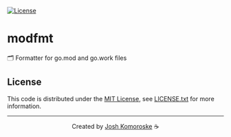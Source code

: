[![License][license-badge]][license-link]

# modfmt

🗂️ Formatter for go.mod and go.work files

## License

This code is distributed under the [MIT License][license-link], see [LICENSE.txt][license-file] for more information.

---

<p align="center">
  Created by <a href="https://github.com/joshdk">Josh Komoroske</a> ☕
</p>

[license-badge]:         https://img.shields.io/badge/license-MIT-green.svg
[license-file]:          https://github.com/joshdk/modfmt/blob/master/LICENSE.txt
[license-link]:          https://opensource.org/licenses/MIT
